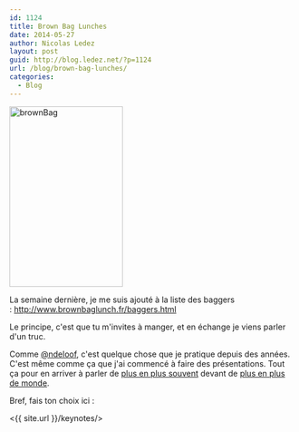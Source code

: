 ```yaml
---
id: 1124
title: Brown Bag Lunches
date: 2014-05-27
author: Nicolas Ledez
layout: post
guid: http://blog.ledez.net/?p=1124
url: /blog/brown-bag-lunches/
categories:
  - Blog
---
```

[<img class="alignleft wp-image-1126 size-full" src="{{ site.url }}/images/2014/05/brownBag.png" alt="brownBag" width="200" height="318" />][1]

La semaine dernière, je me suis ajouté à la liste des baggers : <http://www.brownbaglunch.fr/baggers.html>

Le principe, c'est que tu m'invites à manger, et en échange je viens parler d'un truc.

Comme [@ndeloof][2], c'est quelque chose que je pratique depuis des années. C'est même comme ça que j'ai commencé à faire des présentations. Tout ça pour en arriver à parler de [plus en plus souvent][3] devant de [plus en plus de monde][4].

Bref, fais ton choix ici :

<{{ site.url }}/keynotes/>

 [1]: http://www.brownbaglunch.fr/
 [2]: http://blog.loof.fr/2013/02/brown-bag-lunch.html
 [3]: http://lanyrd.com/profile/nledez/
 [4]: https://secure.flickr.com/photos/alexlg/14078658387/in/set-72157644386460788 "Lancement de la deuxième keynote au Breizhcamp 2014"
